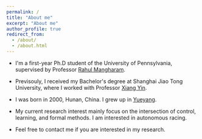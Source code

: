 ```yaml
---
permalink: /
title: "About me"
excerpt: "About me"
author_profile: true
redirect_from: 
  - /about/
  - /about.html
---
```


* I'm a first-year Ph.D student of the University of Pennsylvania, supervised by Professor [Rahul Mangharam](https://www.seas.upenn.edu/~rahulm/).

* Previsouly, I received my Bachelor's degree at Shanghai Jiao Tong University, where I worked with Professor [Xiang Yin](https://xiangyin.sjtu.edu.cn/).

* I was born in 2000, Hunan, China. I grew up in [Yueyang](https://en.wikipedia.org/wiki/Yueyang).

* My current research interest mainly focus on the intersection of control, learning, and formal methods. I am interested in autonomous racing.

* Feel free to contact me if you are interested in my research.